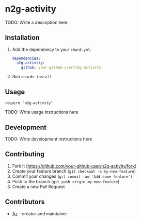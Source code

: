 # n2g-activity

TODO: Write a description here

## Installation

1. Add the dependency to your `shard.yml`:

   ```yaml
   dependencies:
     n2g-activity:
       github: your-github-user/n2g-activity
   ```

2. Run `shards install`

## Usage

```crystal
require "n2g-activity"
```

TODO: Write usage instructions here

## Development

TODO: Write development instructions here

## Contributing

1. Fork it (<https://github.com/your-github-user/n2g-activity/fork>)
2. Create your feature branch (`git checkout -b my-new-feature`)
3. Commit your changes (`git commit -am 'Add some feature'`)
4. Push to the branch (`git push origin my-new-feature`)
5. Create a new Pull Request

## Contributors

- [Az](https://github.com/your-github-user) - creator and maintainer
